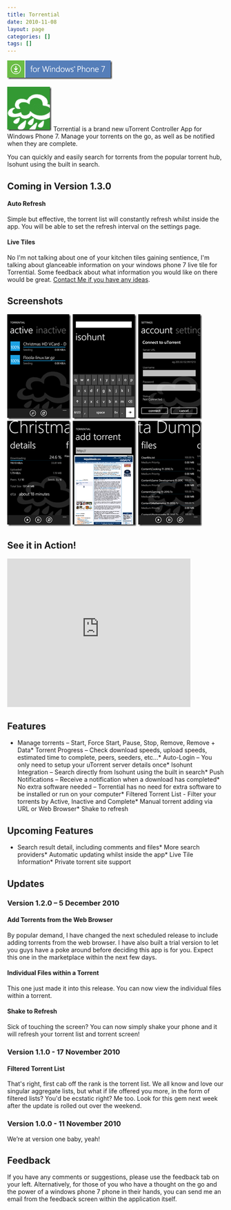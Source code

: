 ```yaml
---
title: Torrential
date: 2010-11-08
layout: page
categories: []
tags: []
---
```


[![Download Torrential for Windows Phone 7](/wp-content/uploads/2010/11/wp7_English_480x80_blue2.png "Download Torrential for Windows Phone 7")](http://social.zune.net/redirect?type=phoneApp&amp;id=399b34ba-3eeb-df11-9264-00237de2db9e "Download Torrential for Windows Phone 7")

[![SmallApplicationTile_99x99](/wp-content/uploads/2010/12/SmallApplicationTile_99x991.png "SmallApplicationTile_99x99")](http://social.zune.net/redirect?type=phoneApp&amp;id=399b34ba-3eeb-df11-9264-00237de2db9e "Download Torrential for Windows Phone 7") Torrential is a brand new uTorrent Controller App for Windows Phone 7. Manage your torrents on the go, as well as be notified when they are complete.

You can quickly and easily search for torrents from the popular torrent hub, Isohunt using the built in search.

## Coming in Version 1.3.0

#### Auto Refresh

Simple but effective, the torrent list will constantly refresh whilst inside the app. You will be able to set the refresh interval on the settings page.

#### Live Tiles

No I'm not talking about one of your kitchen tiles gaining sentience, I'm talking about glanceable information on your windows phone 7 live tile for Torrential. Some feedback about what information you would like on there would be great. [Contact Me if you have any ideas](../contact-me/ "Contact Me").

## Screenshots

[![Active](/wp-content/uploads/2010/11/Active_thumb.png "Active")](/wp-content/uploads/2010/11/Active.png) [![Search](/wp-content/uploads/2010/11/Search_thumb1.png "Search")](/wp-content/uploads/2010/11/Search2.png) [![Settings](/wp-content/uploads/2010/11/Settings_thumb1.png "Settings")](/wp-content/uploads/2010/11/Settings2.png) [![TorrentDetail](/wp-content/uploads/2010/11/TorrentDetail_thumb1.png "TorrentDetail")](/wp-content/uploads/2010/11/TorrentDetail2.png) [![AddTorrent](/wp-content/uploads/2010/12/AddTorrent_thumb1.png "AddTorrent")](/wp-content/uploads/2010/12/AddTorrent1.png) [![Files](/wp-content/uploads/2010/12/Files_thumb1.png "Files")](/wp-content/uploads/2010/12/Files1.png) 

## See it in Action!
 <object classid="clsid:d27cdb6e-ae6d-11cf-96b8-444553540000" width="425" height="344" codebase="http://download.macromedia.com/pub/shockwave/cabs/flash/swflash.cab#version=6,0,40,0"> <param name="allowFullScreen" value="true" /> <param name="allowscriptaccess" value="always" /> <param name="src" value="http://www.youtube.com/v/OupQbrGmaXk?hl=en&amp;fs=1" /> <param name="allowfullscreen" value="true" /> <embed type="application/x-shockwave-flash" width="425" height="344" src="http://www.youtube.com/v/OupQbrGmaXk?hl=en&amp;fs=1" allowscriptaccess="always" allowfullscreen="true"></embed> </object>  

## Features

*   Manage torrents – Start, Force Start, Pause, Stop, Remove, Remove + Data*   Torrent Progress – Check download speeds, upload speeds, estimated time to complete, peers, seeders, etc…*   Auto-Login – You only need to setup your uTorrent server details once*   Isohunt Integration – Search directly from Isohunt using the built in search*   Push Notifications – Receive a notification when a download has completed*   No extra software needed – Torrential has no need for extra software to be installed or run on your computer*   Filtered Torrent List - Filter your torrents by Active, Inactive and Complete*   Manual torrent adding via URL or Web Browser*   Shake to refresh  

## Upcoming Features

*   Search result detail, including comments and files*   More search providers*   Automatic updating whilst inside the app*   Live Tile Information*   Private torrent site support  

## Updates

### Version 1.2.0 – 5 December 2010

#### Add Torrents from the Web Browser

By popular demand, I have changed the next scheduled release to include adding torrents from the web browser. I have also built a trial version to let you guys have a poke around before deciding this app is for you. Expect this one in the marketplace within the next few days.

#### Individual Files within a Torrent

This one just made it into this release. You can now view the individual files within a torrent.

#### Shake to Refresh

Sick of touching the screen? You can now simply shake your phone and it will refresh your torrent list and torrent screen!

### Version 1.1.0 - 17 November 2010

#### Filtered Torrent List

That's right, first cab off the rank is the torrent list. We all know and love our singular aggregate lists, but what if life offered you more, in the form of filtered lists? You'd be ecstatic right? Me too. Look for this gem next week after the update is rolled out over the weekend.

### Version 1.0.0 - 11 November 2010

We’re at version one baby, yeah!

## Feedback

If you have any comments or suggestions, please use the feedback tab on your left. Alternatively, for those of you who have a thought on the go and the power of a windows phone 7 phone in their hands, you can send me an email from the feedback screen within the application itself.
 
 <script type="text/javascript">
var uservoiceOptions = {
  /* required */
  key: 'torrential',
  host: 'torrential.uservoice.com', 
  forum: '88381',
  showTab: true,  
  /* optional */
  alignment: 'left',
  background_color:'#f00', 
  text_color: 'white',
  hover_color: '#06C',
  lang: 'en'
};
function _loadUserVoice() {
  var s = document.createElement('script');
  s.setAttribute('type', 'text/javascript');
  s.setAttribute('src', ("https:" == document.location.protocol ? "https://" : "http://") + "cdn.uservoice.com/javascripts/widgets/tab.js");
  document.getElementsByTagName('head')[0].appendChild(s);
}
_loadSuper = window.onload;
window.onload = (typeof window.onload != 'function') ? _loadUserVoice : function() { _loadSuper(); _loadUserVoice(); };
</script>